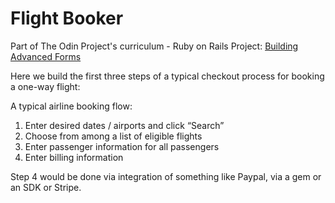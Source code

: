 # Flight Booker

Part of The Odin Project's curriculum - Ruby on Rails Project: [Building Advanced Forms](https://www.theodinproject.com/courses/ruby-on-rails/lessons/building-advanced-forms?ref=lnav)

Here we build the first three steps of a typical checkout process for booking a one-way flight:

A typical airline booking flow:

1. Enter desired dates / airports and click “Search”
2. Choose from among a list of eligible flights
3. Enter passenger information for all passengers
4. Enter billing information

Step 4 would be done via integration of something like Paypal, via a gem or an SDK or Stripe.
